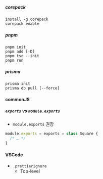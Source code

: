 ##### corepack
```
install -g corepack
corepack enable
```

##### pnpm
```
pnpm init
pnpm add [-D]
pnpm tsc --init
pnpm run
```

##### prisma
```
prisma init
prisma db pull [--force]
```

#### commonJS

##### `exports` vs `module.exports`
- `module.exports` 권장
```javascript
module.exports = exports = class Square {
  /* … */
}
```

#### VSCode
- `.prettierignore`
  - Top-level
